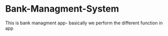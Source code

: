 # Bank-Managment-System
This is bank managment app- basically we perform the different function in app
